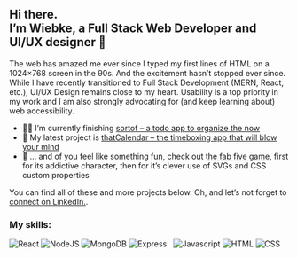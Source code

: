 ## Hi there. <br />I’m Wiebke, a Full Stack Web Developer and UI/UX designer 👋  

The web has amazed me ever since I typed my first lines of HTML on a 1024×768 screen in the 90s. And the excitement hasn’t stopped ever since. While I have recently transitioned to Full Stack Development (MERN, React, etc.), UI/UX Design remains close to my heart. Usability is a top priority in my work and I am also strongly advocating for (and keep learning about) web accessibility.

- 🧑‍💻 I’m currently finishing [sortof – a todo app to organize the now](https://github.com/fraulueneburg/sortof)
- 📗 My latest project is [thatCalendar – the timeboxing app that will blow your mind](https://github.com/fraulueneburg/thatcalendar-fe)
- 👻 … and of you feel like something fun, check out [the fab five game](https://github.com/fraulueneburg/fab-five-game), first for its addictive character, then for it’s clever use of SVGs and CSS custom properties

You can find all of these and more projects below. Oh, and let’s not forget to [connect on LinkedIn.](https://www.linkedin.com/in/fraulueneburg/).

### My skills:
<img src="https://img.shields.io/badge/react-1572B6?style=for-the-badge&logo=react&logoColor=f5f5f5" alt="React"> <img src="https://img.shields.io/badge/node.js-238636?style=for-the-badge&logo=nodedotjs&logoColor=f5f5f5" alt="NodeJS"> <img src="https://img.shields.io/badge/mongodb-238636?style=for-the-badge&logo=mongodb&logoColor=f5f5f5" alt="MongoDB">
<img src="https://img.shields.io/badge/express-666c75?style=for-the-badge&logo=express&logoColor=f5f5f5" alt="Express">&nbsp;&nbsp;&nbsp;<img src="https://img.shields.io/badge/javascript-F7DF1E?style=for-the-badge&logo=javascript&logoColor=111" alt="Javascript"> <img src="https://img.shields.io/badge/html-E34F26?style=for-the-badge&logo=html5&logoColor=f5f5f5" alt="HTML"> <img src="https://img.shields.io/badge/css-1572B6?style=for-the-badge&logo=css3&logoColor=f5f5f5" alt="CSS">


<!--
**fraulueneburg/fraulueneburg** is a ✨ _special_ ✨ repository because its `README.md` (this file) appears on your GitHub profile.

Here are some ideas to get you started:

- 🔭 I’m currently working on ...
- 🌱 I’m currently learning ...
- 👯 I’m looking to collaborate on ...
- 🤔 I’m looking for help with ...
- 💬 Ask me about ...
- 📫 How to reach me: ...
- 😄 Pronouns: ...
- ⚡ Fun fact: ...
-->

